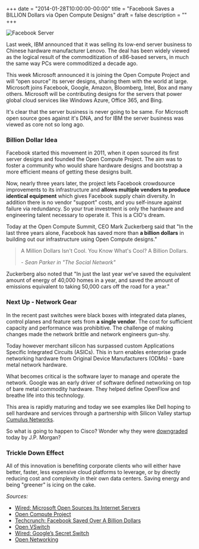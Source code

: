 +++
date = "2014-01-28T10:00:00-00:00"
title = "Facebook Saves a BILLION Dollars via Open Compute Designs"
draft = false
description = ""
+++

![Facebook Server](/img/fb-server.jpg)

Last week, IBM announced that it was selling its low-end server business to Chinese hardware manufacturer Lenovo. The deal has been widely viewed as the logical result of the commoditization of x86-based servers, in much the same way PCs were commoditized a decade ago.

This week Microsoft announced it is joining the Open Compute Project and will “open source” its server designs, sharing them with the world at large.  Microsoft joins Facebook, Google, Amazon, Bloomberg, Intel, Box and many others.  Microsoft will be contributing designs for the servers that power global cloud services like Windows Azure, Office 365, and Bing.
<!--more-->
It's clear that the server business is never going to be same.  For Microsoft open source goes against it's DNA, and for IBM the server business was viewed as core not so long ago.  

### Billion Dollar Idea

Facebook started this movement in 2011, when it open sourced its first server designs and founded the Open Compute Project.  The aim was to foster a community who would share hardware designs and bootstrap a more efficient means of getting these designs built.

Now, nearly three years later, the project lets Facebook crowdsource improvements to its infrastructure and **allows multiple vendors to produce identical equipment** which gives Facebook supply chain diversity. In addition there is no vendor "support" costs, and you self-insure against failure via redundancy.  So your true investment is only the hardware and engineering talent necessary to operate it.  This is a CIO's dream.  

Today at the Open Compute Summit, CEO Mark Zuckerberg said that "In the last three years alone, Facebook has saved more than **a billion dollars** in building out our infrastructure using Open Compute designs."

> A Million Dollars Isn't Cool. You Know What's Cool? A Billion Dollars.
>
>   _- Sean Parker in "The Social Network"_

Zuckerberg also noted that "In just the last year we’ve saved the equivalent amount of energy of 40,000 homes in a year, and saved the amount of emissions equivalent to taking 50,000 cars off the road for a year."

### Next Up - Network Gear

In the recent past switches were black boxes with integrated data planes, control planes and feature sets from **a single vendor**. The cost for sufficient capacity and performance was prohibitive. The challenge of making changes made the network brittle and network engineers gun-shy.

Today however merchant silicon has surpassed custom Applications Specific Integrated Circuits (ASICs). This in turn enables enterprise grade networking hardware from Original Device Manufacturers (ODMs) - bare metal network hardware.

What becomes critical is the software layer to manage and operate the network. Google was an early driver of software defined networking on top of bare metal commodity hardware.  They helped define OpenFlow and breathe life into this technology.

This area is rapidly maturing and today we see examples like Dell hoping to sell hardware and services through a partnership with Silicon Valley startup [Cumulus Networks](http://cumulusnetworks.com/).  

So what is going to happen to Cisco?  Wonder why they were [downgraded](http://www.valuewalk.com/2014/01/cisco-systems-inc-csco-downgraded-by-jpmorgan/) today by J.P. Morgan?

### Trickle Down Effect

All of this innovation is benefiting corporate clients who will either have better, faster, less expensive cloud platforms to leverage, or by directly reducing cost and complexity in their own data centers.  Saving energy and being "greener" is icing on the cake.  

_Sources:_

* [Wired: Microsoft Open Sources Its Internet Servers](http://www.wired.com/wiredenterprise/2014/01/microsoft-open-compute-servers/)
* [Open Compute Project](http://www.opencompute.org/)
* [Techcrunch: Facebook Saved Over A Billion Dollars](http://techcrunch.com/2014/01/28/facebook-open-compute/)
* [Open VSwitch](http://openvswitch.org/)
* [Wired: Google’s Secret Switch](http://www.wired.com/wiredenterprise/2012/04/going-with-the-flow-google/)
* [Open Networking](https://www.opennetworking.org/)
